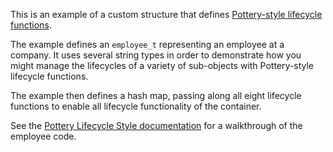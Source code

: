 This is an example of a custom structure that defines [Pottery-style lifecycle functions](../../../docs/lifecycle_style.md).

The example defines an `employee_t` representing an employee at a company. It uses several string types in order to demonstrate how you might manage the lifecycles of a variety of sub-objects with Pottery-style lifecycle functions.

The example then defines a hash map, passing along all eight lifecycle functions to enable all lifecycle functionality of the container.

See the [Pottery Lifecycle Style documentation](../../../docs/lifecycle_style.md) for a walkthrough of the employee code.
